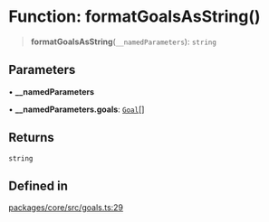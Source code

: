 # Function: formatGoalsAsString()

> **formatGoalsAsString**(`__namedParameters`): `string`

## Parameters

• **\_\_namedParameters**

• **\_\_namedParameters.goals**: [`Goal`](../interfaces/Goal.md)[]

## Returns

`string`

## Defined in

[packages/core/src/goals.ts:29](https://github.com/ai16z/eliza/blob/7fcf54e7fb2ba027d110afcc319c0b01b3f181dc/packages/core/src/goals.ts#L29)
